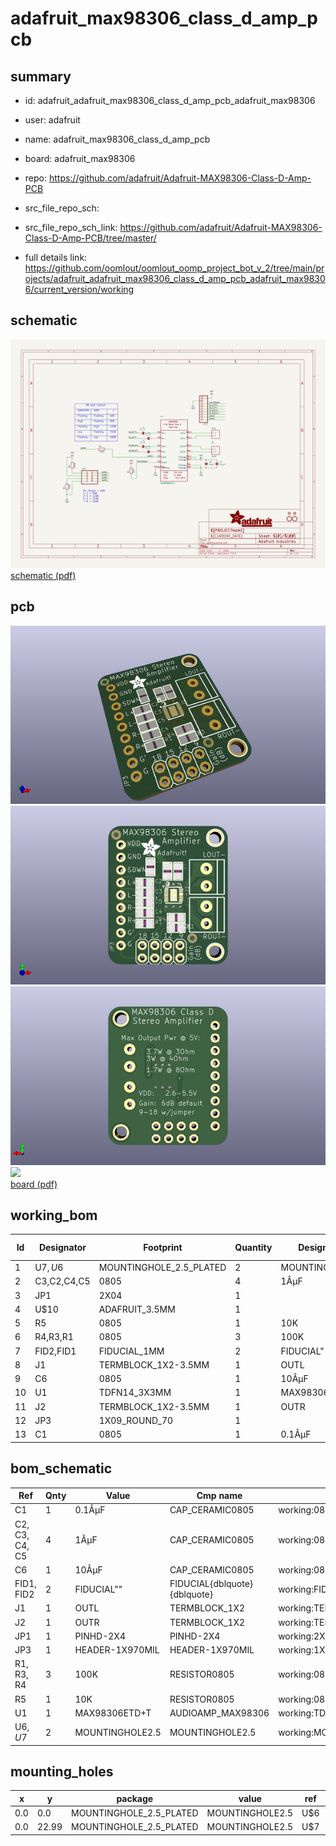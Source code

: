 # adafruit_max98306_class_d_amp_pcb
 
## summary 
* id: adafruit_adafruit_max98306_class_d_amp_pcb_adafruit_max98306
* user: adafruit
* name: adafruit_max98306_class_d_amp_pcb
* board: adafruit_max98306
* repo: https://github.com/adafruit/Adafruit-MAX98306-Class-D-Amp-PCB



* src_file_repo_sch: 
* src_file_repo_sch_link: https://github.com/adafruit/Adafruit-MAX98306-Class-D-Amp-PCB/tree/master/
* full details link: https://github.com/oomlout/oomlout_oomp_project_bot_v_2/tree/main/projects/adafruit_adafruit_max98306_class_d_amp_pcb_adafruit_max98306/current_version/working  

## schematic  
![](working_schematic_600.png)  
[schematic (pdf)](working_schematic.pdf) 






















## pcb  
![](working_3d_600.png) 
![](working_3d_front_600.png)  
![](working_3d_back_600.png)  
![](working_600.png)  
[board (pdf)](working.pdf)  

## working_bom
| Id | Designator | Footprint | Quantity | Designation | Supplier and ref |  | None | 
| --- | --- | --- | --- | --- | --- | --- | --- | 
| 1 | U$7,U$6 | MOUNTINGHOLE_2.5_PLATED | 2 | MOUNTINGHOLE2.5 |  |  | [''] | 
| 2 | C3,C2,C4,C5 | 0805 | 4 | 1ÂµF |  |  | [''] | 
| 3 | JP1 | 2X04 | 1 |  |  |  | [''] | 
| 4 | U$10 | ADAFRUIT_3.5MM | 1 |  |  |  | [''] | 
| 5 | R5 | 0805 | 1 | 10K |  |  | [''] | 
| 6 | R4,R3,R1 | 0805 | 3 | 100K |  |  | [''] | 
| 7 | FID2,FID1 | FIDUCIAL_1MM | 2 | FIDUCIAL" |  |  | [''] | 
| 8 | J1 | TERMBLOCK_1X2-3.5MM | 1 | OUTL |  |  | [''] | 
| 9 | C6 | 0805 | 1 | 10ÂµF |  |  | [''] | 
| 10 | U1 | TDFN14_3X3MM | 1 | MAX98306ETD+T |  |  | [''] | 
| 11 | J2 | TERMBLOCK_1X2-3.5MM | 1 | OUTR |  |  | [''] | 
| 12 | JP3 | 1X09_ROUND_70 | 1 |  |  |  | [''] | 
| 13 | C1 | 0805 | 1 | 0.1ÂµF |  |  | [''] | 


## bom_schematic
| Ref | Qnty | Value | Cmp name | Footprint | Description | Vendor | DNP | 
| --- | --- | --- | --- | --- | --- | --- | --- | 
| C1 | 1 | 0.1ÂµF | CAP_CERAMIC0805 | working:0805 |  |  |  | 
| C2, C3, C4, C5 | 4 | 1ÂµF | CAP_CERAMIC0805 | working:0805 |  |  |  | 
| C6 | 1 | 10ÂµF | CAP_CERAMIC0805 | working:0805 |  |  |  | 
| FID1, FID2 | 2 | FIDUCIAL"" | FIDUCIAL{dblquote}{dblquote} | working:FIDUCIAL_1MM |  |  |  | 
| J1 | 1 | OUTL | TERMBLOCK_1X2 | working:TERMBLOCK_1X2-3.5MM |  |  |  | 
| J2 | 1 | OUTR | TERMBLOCK_1X2 | working:TERMBLOCK_1X2-3.5MM |  |  |  | 
| JP1 | 1 | PINHD-2X4 | PINHD-2X4 | working:2X04 |  |  |  | 
| JP3 | 1 | HEADER-1X970MIL | HEADER-1X970MIL | working:1X09_ROUND_70 |  |  |  | 
| R1, R3, R4 | 3 | 100K | RESISTOR0805 | working:0805 |  |  |  | 
| R5 | 1 | 10K | RESISTOR0805 | working:0805 |  |  |  | 
| U1 | 1 | MAX98306ETD+T | AUDIOAMP_MAX98306 | working:TDFN14_3X3MM |  |  |  | 
| U$6, U$7 | 2 | MOUNTINGHOLE2.5 | MOUNTINGHOLE2.5 | working:MOUNTINGHOLE_2.5_PLATED |  |  |  | 


## mounting_holes
| x | y | package | value | ref | size | 
| --- | --- | --- | --- | --- | --- | 
| 0.0 | 0.0 | MOUNTINGHOLE_2.5_PLATED | MOUNTINGHOLE2.5 | U$6 | m3 | 
| 0.0 | 22.99 | MOUNTINGHOLE_2.5_PLATED | MOUNTINGHOLE2.5 | U$7 | m3 | 


